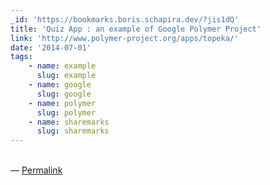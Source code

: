 ```yaml
---
_id: 'https://bookmarks.boris.schapira.dev/?jis1dQ'
title: 'Quiz App : an example of Google Polymer Project'
link: 'http://www.polymer-project.org/apps/topeka/'
date: '2014-07-01'
tags:
    - name: example
      slug: example
    - name: google
      slug: google
    - name: polymer
      slug: polymer
    - name: sharemarks
      slug: sharemarks
---
```


<br>&#8212;
<a href="https://bookmarks.boris.schapira.dev/?jis1dQ" title="Permalink">Permalink</a>
